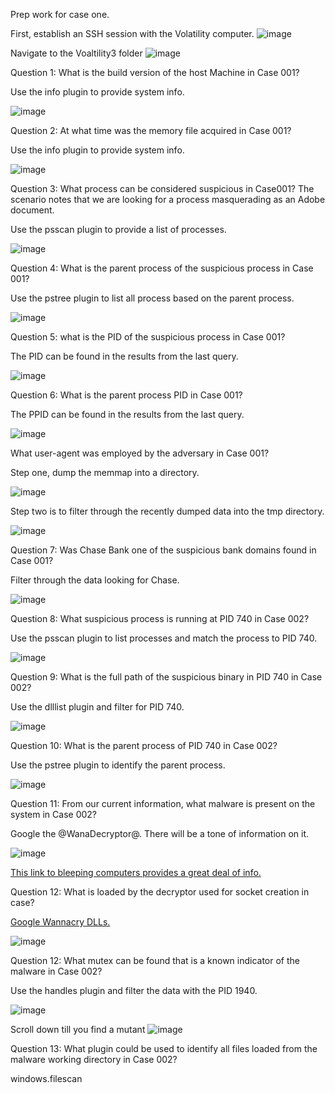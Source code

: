 Prep work for case one. 

First, establish an SSH session with the Volatility computer. 
![image](https://github.com/Shawn-Nichol/TryHackMe/assets/30714313/d199083d-3eb8-40e0-a56e-e54c8f378187)

Navigate to the Voaltility3 folder
![image](https://github.com/Shawn-Nichol/TryHackMe/assets/30714313/3b0f9b6b-d36a-49b1-b8f2-7dfabcc0a89b)

Question 1: What is the build version of the host Machine in Case 001?

Use the info plugin to provide system info. 

![image](https://github.com/Shawn-Nichol/TryHackMe/assets/30714313/cbc6882b-05a5-421a-b95f-393373b4666d)

Question 2: At what time was the memory file acquired in Case 001?

Use the info plugin to provide system info. 

![image](https://github.com/Shawn-Nichol/TryHackMe/assets/30714313/b8ad7d23-a315-44d0-b5a4-0a11abb192f1)

Question 3: What process can be considered suspicious in Case001?
The scenario notes that we are looking for a process masquerading as an Adobe document. 

Use the psscan plugin to provide a list of processes. 

![image](https://github.com/Shawn-Nichol/TryHackMe/assets/30714313/a02090ad-6bee-4c5a-9cf9-b9c8d7f0b192)

Question 4: What is the parent process of the suspicious process in Case 001?


Use the pstree plugin to list all process based on the parent process.

![image](https://github.com/Shawn-Nichol/TryHackMe/assets/30714313/01d33b25-6167-4467-bc87-858ab71468fb)

Question 5: what is the PID of the suspicious process in Case 001? 

The PID can be found in the results from the last query. 

![image](https://github.com/Shawn-Nichol/TryHackMe/assets/30714313/c0adeacd-b665-45dd-89b0-df901efc35f2)

Question 6: What is the parent process PID in Case 001?

The PPID can be found in the results from the last query. 

![image](https://github.com/Shawn-Nichol/TryHackMe/assets/30714313/7377c726-6cc7-460e-a2a1-c820f248c0f0)

What user-agent was employed by the adversary in Case 001? 

Step one, dump the memmap into a directory. 

![image](https://github.com/Shawn-Nichol/TryHackMe/assets/30714313/c25cb78c-a3ff-4467-a937-c9647a57dcbb)

Step two is to filter through the recently dumped data into the tmp directory. 

![image](https://github.com/Shawn-Nichol/TryHackMe/assets/30714313/c0d5f7d9-964f-4fac-956e-c648637fb64f)


Question 7: Was Chase Bank one of the suspicious bank domains found in Case 001?

Filter through the data looking for Chase. 

![image](https://github.com/Shawn-Nichol/TryHackMe/assets/30714313/d9bcbc0e-e482-4940-bc3b-6ae0701e1a57)


Question 8: What suspicious process is running at PID 740 in Case 002?

Use the psscan plugin to list processes and match the process to PID 740.

![image](https://github.com/Shawn-Nichol/TryHackMe/assets/30714313/85a5d158-3e41-418d-bbd3-2ce681112713)

Question 9: What is the full path of the suspicious binary in PID 740 in Case 002?

Use the dlllist plugin and filter for PID 740. 

![image](https://github.com/Shawn-Nichol/TryHackMe/assets/30714313/824b4cdd-69b6-426a-b077-dd7918128ece)


Question 10: What is the parent process of PID 740 in Case 002?

Use the pstree plugin to identify the parent process. 

![image](https://github.com/Shawn-Nichol/TryHackMe/assets/30714313/83ce8d53-e168-4c8e-b79d-34920016e9d7)


Question 11: From our current information, what malware is present on the system in Case 002? 

Google the @WanaDecryptor@. There will be a tone of information on it. 

![image](https://github.com/Shawn-Nichol/TryHackMe/assets/30714313/ab127cd7-b976-40f5-a674-da454bda38d0)

[This link to bleeping computers provides a great deal of info.](https://www.bleepingcomputer.com/news/security/wannacry-wana-decryptor-wanacrypt0r-info-and-technical-nose-dive/)

Question 12: What is loaded by the decryptor used for socket creation in case? 

[Google Wannacry DLLs.](https://www.researchgate.net/figure/Dynamic-Link-Libraries-DLLs-invoked-by-WannaCrys-worm-component_tbl2_332028948)

![image](https://github.com/Shawn-Nichol/TryHackMe/assets/30714313/beb7dd58-2451-4fc0-a861-cedf51d1001f)

Question 12: What mutex can be found that is a known indicator of the malware in Case 002?

Use the handles plugin and filter the data with the PID 1940. 

![image](https://github.com/Shawn-Nichol/TryHackMe/assets/30714313/1c498072-3357-4903-b5a0-062676459752)

Scroll down till you find a mutant
![image](https://github.com/Shawn-Nichol/TryHackMe/assets/30714313/7233ce03-4089-4564-8904-e075336f8381)

Question 13: What plugin could be used to identify all files loaded from the malware working directory in Case 002? 

windows.filescan






